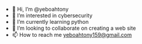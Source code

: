 - 👋 Hi, I’m @yeboahtony
- 👀 I’m interested in cybersecurity
- 🌱 I’m currently learning python
- 💞️ I’m looking to collaborate on creating a web site
- 📫 How to reach me  yeboahtony159@gmail.com

<!---
yeboahtony/yeboahtony is a ✨ special ✨ repository because its `README.md` (this file) appears on your GitHub profile.
You can click the Preview link to take a look at your changes.
--->
